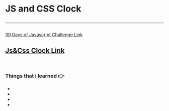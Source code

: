 # JS and CSS Clock <hr>
[30 Days of Javascript Challenge Link](https://www.youtube.com/watch?v=VuN8qwZoego&list=PLu8EoSxDXHP6CGK4YVJhL_VWetA865GOH)
 <br>
 ## [Js&Css Clock Link](jsandcssclock.netlify.app/)
 <br>
 
 
 
  ### Things that i learned  👉
  
 -
 -
 -
 -

